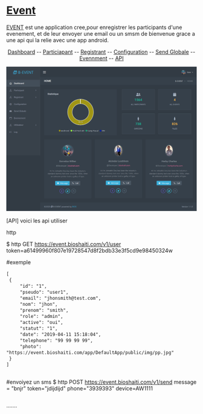 <a href="https://event.bioshaiti.com/">Event</a>
===================

[EVENT](https://event.bioshaiti.com) est une application cree,pour enregistrer les participants d'une evenement, et de leur envoyer une email ou un smsm de bienvenue grace a une api qui la relie avec une app android.

<p align="center">
  <a href="#dashboard">Dashboard</a> --
  <a href="#participant">Particiapant</a> --
  <a href="#registrant">Registrant</a> --
  <a href="#configuration">Configuration</a> --
  <a href="#send Globale">Send Globale</a> --
  <a href="#evennmenet">Evennment</a> --
  <a href="api">API</a>
</p>
  <img src="./public/images/Screenshot_2020-10-07 B-EVENT - HOME.png" with="100%" alt="dashboard de l'application" />
  
  
  [API] voici les api utiliser
  
   http 
  
  
   $ http GET https://event.bioshaiti.com/v1/user token=a61499960f807e19728547d8f2bdb33e3f5cd9e98450324w
   
   #exemple
   ````http
   [
    {
        "id": "1",
        "pseudo": "user1",
        "email": "jhonsmith@test.com",
        "nom": "jhon",
        "prenom": "smith",
        "role": "admin",
        "active": "oui",
        "statut": "1",
        "date": "2019-04-11 15:18:04",
        "telephone": "99 99 99 99",
        "photo": "https://event.bioshaiti.com/app/DefaultApp/public/img/pp.jpg"
    }
]


`````
#envoiyez un sms 
$ http POST https://event.bioshaiti.com/v1/send  message = "bnjr" token="jdijdijd" phone="3939393" device=AW1111
````http 
``````
.......

``````
